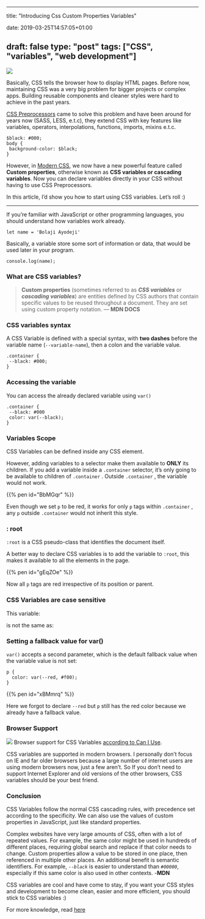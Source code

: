 ﻿---

title: "Introducing Css Custom Properties Variables"

date: 2019-03-25T14:57:05+01:00

draft: false
type: "post"
tags: ["CSS", "variables", "web development"]
---



![](https://cdn-images-1.medium.com/max/800/1*JEnrE7aT2K6vfV0nQlbFIw.png)

Basically, CSS tells the browser how to display HTML pages. Before now,
maintaining CSS was a very big problem for bigger projects or complex apps.
Building reusable components and cleaner styles were hard to achieve in the past
years.

[CSS Preprocessors](https://guide.freecodecamp.org/css/css-preprocessors/) came
to solve this problem and have been around for years now (SASS, LESS, e.t.c),
they extend CSS with key features like variables, operators, interpolations,
functions, imports, mixins e.t.c.

    $black: #000;
    body {
     background-color: $black;
    }

However, in [Modern
CSS](https://medium.com/actualize-network/modern-css-explained-for-dinosaurs-5226febe3525),
we now have a new powerful feature called **Custom properties**, otherwise known
as **CSS variables **or** cascading variables**. Now you can declare variables
directly in your CSS without having to use CSS Preprocessors.

In this article, I’d show you how to start using CSS variables. Let’s roll :)

*****

If you’re familiar with JavaScript or other programming languages, you should
understand how variables work already.

    let name = 'Bolaji Ayodeji'

Basically, a variable store some sort of information or data, that would be used
later in your program.

    console.log(name);

### What are CSS variables?

> **Custom properties** (sometimes referred to as ***CSS variables*** or
> ***cascading variables***) are entities defined by CSS authors that contain
specific values to be reused throughout a document. They are set using custom
property notation. — **MDN DOCS**

### CSS variables syntax

A CSS Variable is defined with a special syntax, with **two dashes** before the
variable name (`--variable-name`), then a colon and the variable value.

    .container {
     --black: #000;
    }

### Accessing the variable

You can access the already declared variable using `var()`

    .container {
     --black: #000
     color: var(--black);
    }

### Variables Scope

CSS Variables can be defined inside any CSS element.

However, adding variables to a selector make them available to **ONLY** its
children. If you add a variable inside a `.container` selector, it’s only going
to be available to children of `.container` . Outside `.container` , the
variable would not work.

{{% pen id="BbMGqr" %}}

Even though we set `p` to be red, it works for only `p` tags within `.container` , any `p` outside `.container` would not inherit this style.

### : root

`:root` is a CSS pseudo-class that identifies the document itself.

A better way to declare CSS variables is to add the variable to `:root`, this
makes it available to all the elements in the page.

{{% pen id="gEqZOe" %}}

Now all `p` tags are red irrespective of its position or parent.

### CSS Variables are case sensitive

This variable:


is not the same as:


### Setting a fallback value for var()

`var()` accepts a second parameter, which is the default fallback value when the
variable value is not set:

    p {
      color: var(--red, #f00);
    }

{{% pen id="xBMmrq" %}}

Here we forgot to declare `--red` but `p` still has the red color because we
already have a fallback value.

### Browser Support

![](https://cdn-images-1.medium.com/max/1200/1*-HHDutFGICwb84UsH91rsQ.png)
<span class="figcaption_hack">Browser support for CSS Variables [according to Can I
Use](https://www.caniuse.com/#feat=css-variables).</span>

CSS variables are supported in modern browsers. I personally don’t focus on IE
and far older browsers because a large number of internet users are using modern
browsers now, just a few aren’t. So If you don’t need to support Internet
Explorer and old versions of the other browsers, CSS variables should be your
best friend.

### Conclusion

CSS Variables follow the normal CSS cascading rules, with precedence set
according to the specificity. We can also use the values of custom properties in
JavaScript, just like standard properties.

Complex websites have very large amounts of CSS, often with a lot of repeated
values. For example, the same color might be used in hundreds of different
places, requiring global search and replace if that color needs to change.
Custom properties allow a value to be stored in one place, then referenced in
multiple other places. An additional benefit is semantic identifiers. For
example, *`--black`* is easier to understand than *`#00000`*, especially if this
same color is also used in other contexts. -**MDN**

CSS variables are cool and have come to stay, if you want your CSS styles and
development to become clean, easier and more efficient, you should stick to CSS
variables :)

For more knowledge, read
[here](https://developer.mozilla.org/en-US/docs/Web/CSS/Using_CSS_custom_properties)

